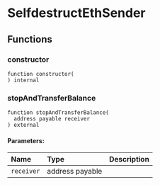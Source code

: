 # SelfdestructEthSender







## Functions
### constructor
```solidity
function constructor(
) internal
```




### stopAndTransferBalance
```solidity
function stopAndTransferBalance(
  address payable receiver
) external
```


#### Parameters:
| Name | Type | Description                                                          |
| :--- | :--- | :------------------------------------------------------------------- |
|`receiver` | address payable | 


